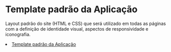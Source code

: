 # Template padrão da Aplicação

Layout padrão do site (HTML e CSS) que será utilizado em todas as páginas com a definição de identidade visual, aspectos de responsividade e iconografia.

<li><a href="documentos/05-Template padrão da Aplicação.md"> Template padrão da Aplicação</a></li>

